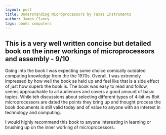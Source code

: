 ```yaml
---
layout: post
title: Understanding Microprocessors by Texas Instruments
author: James Clancy
tags: books computers
---
```


## This is a very well written concise but detailed book on the inner workings of microprocessors and assembly - 9/10

Going into the book I was expecting some choice comically outdated computing knowledge from the the 1970s. Overall, I was extremely impressed by how well the book as held up and feel like that is a side effect of just how superb the book is. The book was easy to read and follow, seems approachable to all audiences and covers a good amount of basic topics. While teh discussions about selecting different types of 4-bit vs 8bit microprocessors are dated the points they bring up and thought process the book documents is still valid today and of value to anyone with an interest in technology and computing. 

I would highly recommend this book to anyone interesting in learning or brushing up on the inner working of microprocessors. 
